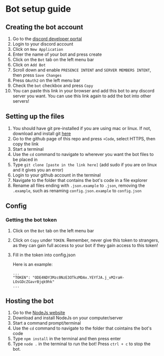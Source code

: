 # Bot setup guide
## Creating the bot account

1. Go to the [discord developer portal](https://discord.com/developers/applications)
2. Login to your discord account
3. Click on `New Application`
4. Enter the name of your bot and press create
5. Click on the `Bot` tab on the left menu bar
6. Click on `Add Bot`
7. Scroll down and enable `PRESENCE INTENT` and `SERVER MEMBERS INTENT`, then press `Save Changes`
8. Press `OAuth2` on the left menu bar
9. Check the `bot` checkbox and press `Copy`
10. You can paste this link in your browser and add this bot to any discord server you want. You can use this link again to add the bot into other servers!

## Setting up the files

1. You should have git pre-installed if you are using mac or linux. If not, download and install git [here](https://git-scm.com/downloads)
2. Go to the github page of this repo and press `⬇Code`, select HTTPS, then copy the link
3. Start a terminal
4. Use the `cd` command to navigate to wherever you want the bot files to be placed in
5. Type `git clone [paste in the link here]` (add sudo if you are on linux and it gives you an error)
6. Login to your github account in the terminal
7. Navigate to the folder that contains the bot's code in a file explorer
8. Rename all files ending with `.json.example` to `.json`, removing the `.example`, such as renaming `config.json.example` to `config.json`

## Config

### Getting the bot token

1. Click on the `Bot` tab on the left menu bar
2. Click on `Copy` under `TOKEN`. Remember, never give this token to strangers, as they can gain full access to your bot if they gain access to this token!
3. Fill in the token into config.json

   Here is an example:
   ```
   ...
   "TOKEN": "ODE4NDY3Mzc0NzE3OTkzMDAx.YEYfJA.j_vM2raH-LOsGDcZGavrBjqk9hk"
   ...
   ```

<!---
### Getting the client ID and secret

1. Click on the `General Information` tab on the left menu bar
2. Copy the `CLIENT ID`
3. Fill in the ID into config.json

   Here is an example:
   ```
   ...
   "ID": "761048219479421520"
   ...
   ```
4. Copy the `CLIENT SECRET`
5. Fill in the secret into config.json

   Here is an example:
   ```
   ...
   "SECRET": "c9sPUBgO1cj4y3v-wK9rNKb5jOVgkiIe"
   ...
   ```
-->

<!---
### Setting up ngrok for request handling
1. Go [here](https://ngrok.com/download) to download ngrok
2. Unzip the zip file that you just downloaded
3. Get your authentication token [here](https://dashboard.ngrok.com/get-started/your-authtoken)
4. Run `./ngrok authtoken [TOKEN]` at the location that you unqipped the file to. Replace `[TOKEN]` with your authentication token
5. Run `./ngrok http [PORT]`. Replace `[PORT]` with the port that you want to use (if you don't know which port to use, use 3000)
6. Copy the link that is displaying in the window. It should look something like `http://3af3b4364d80.ngrok.io` (not the https one)
7. Paste it into the config.json, after the `"REDIRECT"` attribute
8. Also enter the port you used after the `"PORT"` attribute
-->

<!---
### How to set up google APIs
1. Go to [google developers console](https://console.developers.google.com/)
2. Create a new project
3. Press `+ENABLE APIA AND SERVICES`
4. Search for the API(s) that you want to enable and enable them
5. Go to back to the project page
6. Click on `Credentials` on the left menu bar
7. Click `+CREATE CREDENTIALS`
8. Select `Service account`
9. Fill in the details (does not matter) and press `CREATE`
10. Chose the role by hovering over the drop down > Basic > Owner
11. Press `Continue`
12. Press `Done`
13. Now click into the new service account that you created in the Credentials page
14. Click on `Keys`, then `Add Key`, then `Create New Key`
15. Chose `JSON`, and click `Create`
16. Rename the JSON file that you just downloaded to `client-secret.json` and place it inside your bot's foler

### How to get the service account's adress
1. Open the JSON file that you just downloaded
2. The email is in line 6, like this: `"client_email": "<email>"`

### Additional steps for some APIs
#### Google Sheets
1. Go to your google sheet document in your browser
2. The URL should look something like this: `https://docs.google.com/spreadsheets/d/<DOC-ID>`
3. Copy the ID in the URL and paste it in the `config.json`
4. Return to your google sheet document
5. Press `Share`
6. Share the document to the service account's adress and give it editor perms

#### Google Vision 
1. Enable billing for your project [here](https://cloud.google.com/billing/docs/how-to/modify-project?visit_id=637510599696575187-2745866112&rd=1#enable-billing).
-->

## Hosting the bot

1. Go to the [NodeJs website](https://nodejs.org/en)
2. Download and install NodeJs on your computer/server
3. Start a command prompt/terminal
4. Use the `cd` command to navigate to the folder that cointains the bot's code
5. Type `npm install` in the terminal and then press enter
6. Type `node .` in the terminal to run the bot! Press `ctrl + c` to stop the bot.
